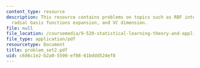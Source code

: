 ```yaml
---
content_type: resource
description: This resource contains problems on topics such as RBF interpolation,
  radial basis functions expansion, and VC dimension.
file: null
file_location: /coursemedia/9-520-statistical-learning-theory-and-applications-spring-2006/c686c1e2b2a05590ef0861bddd524ef8_problem_set2.pdf
file_type: application/pdf
resourcetype: Document
title: problem_set2.pdf
uid: c686c1e2-b2a0-5590-ef08-61bddd524ef8
---
```

